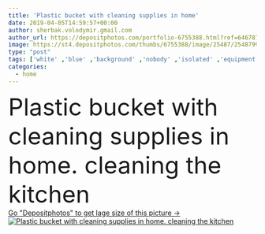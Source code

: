 ```yaml
---
title: 'Plastic bucket with cleaning supplies in home'
date: 2019-04-05T14:59:57+00:00
author: sherbak.volodymir.gmail.com
author_url: https://depositphotos.com/portfolio-6755388.html?ref=64678756
image: https://st4.depositphotos.com/thumbs/6755388/image/25487/254879946/api_thumb_450.jpg?forcejpeg=true
type: "post"
tags: ['white' ,'blue' ,'background' ,'nobody' ,'isolated' ,'equipment' ,'water' ,'head' ,'container' ,'kitchen' ,'handle' ,'plastic' ,'bucket' ,'concept' ,'house' ,'domestic' ,'home' ,'string' ,'brush' ,'bottle' ,'clean' ,'hygiene' ,'room' ,'tools' ,'inside' ,'textile' ,'dirty' ,'floor' ,'polish' ,'wash' ,'angle' ,'living' ,'supplies' ,'cleaning' ,'sanitary' ,'cleaner' ,'washing' ,'tiles' ,'low' ,'housework' ,'chores' ,'implement' ,'broom' ,'mop' ,'Cleanup' ,'wipe' ,'detergent' ,'disinfect' ,'sud' ,'mopping' ]
categories: 
  - home
---
```

<div aling="center">
            <font size="60"> Plastic bucket with cleaning supplies in home. cleaning the kitchen</font>   
</div>
<div>
    <a href='https://st4.depositphotos.com/thumbs/6755388/image/25487/254879946/api_thumb_450.jpg?forcejpeg=true?ref=64678756' target=_blank > Go "Depositphotos" to get lage size of this picture ->
        <img href='https://st4.depositphotos.com/thumbs/6755388/image/25487/254879946/api_thumb_450.jpg?forcejpeg=true?ref=64678756' src='https://st4.depositphotos.com/6755388/25487/i/950/depositphotos_254879946-stock-photo-plastic-bucket-with-cleaning-supplies.jpg?forcejpeg=true' alt='Plastic bucket with cleaning supplies in home. cleaning the kitchen' >
    </a>
</div>
